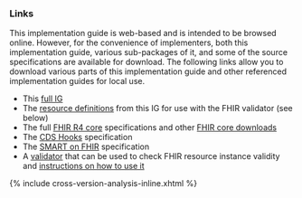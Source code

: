 ### Links

This implementation guide is web-based and is intended to be browsed online. However, for the convenience of implementers, both this implementation guide, various sub-packages of it, and some of the source specifications are available for download. The following links allow you to download various parts of this implementation guide and other referenced implementation guides for local use.

* This [full IG](full-ig.zip)
* The [resource definitions](definitions.json.zip) from this IG for use with the FHIR validator (see below)
* The full [FHIR R4 core]({{site.data.fhir.path}}fhir-spec.zip) specifications and other [FHIR core downloads]({{site.data.fhir.path}}downloads.html)
* The [CDS Hooks](https://github.com/cds-hooks/docs/archive/master.zip) specification
* The [SMART on FHIR](http://www.hl7.org/fhir/smart-app-launch/full-ig.zip) specification
* A [validator](https://fhir.github.io/latest-ig-validator/org.hl7.fhir.validator.jar) that can be used to check FHIR resource instance validity and [instructions on how to use it](https://confluence.hl7.org/display/FHIR/Using+the+FHIR+Validator)

{% include cross-version-analysis-inline.xhtml %}